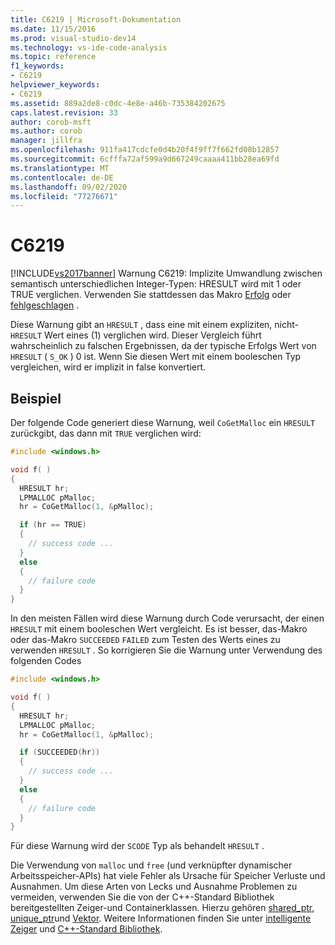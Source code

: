 ```yaml
---
title: C6219 | Microsoft-Dokumentation
ms.date: 11/15/2016
ms.prod: visual-studio-dev14
ms.technology: vs-ide-code-analysis
ms.topic: reference
f1_keywords:
- C6219
helpviewer_keywords:
- C6219
ms.assetid: 889a2de8-c0dc-4e8e-a46b-735384202675
caps.latest.revision: 33
author: corob-msft
ms.author: corob
manager: jillfra
ms.openlocfilehash: 911fa417cdcfe0d4b20f4f9ff7f662fd08b12857
ms.sourcegitcommit: 6cfffa72af599a9d667249caaaa411bb28ea69fd
ms.translationtype: MT
ms.contentlocale: de-DE
ms.lasthandoff: 09/02/2020
ms.locfileid: "77276671"
---
```

# <a name="c6219"></a>C6219
[!INCLUDE[vs2017banner](../includes/vs2017banner.md)]
Warnung C6219: Implizite Umwandlung zwischen semantisch unterschiedlichen Integer-Typen: HRESULT wird mit 1 oder TRUE verglichen. Verwenden Sie stattdessen das Makro [Erfolg](/windows/desktop/api/winerror/nf-winerror-succeeded) oder [fehlgeschlagen](/windows/desktop/api/winerror/nf-winerror-failed) .

Diese Warnung gibt an `HRESULT` , dass eine mit einem expliziten, nicht- `HRESULT` Wert eines (1) verglichen wird. Dieser Vergleich führt wahrscheinlich zu falschen Ergebnissen, da der typische Erfolgs Wert von `HRESULT` ( `S_OK` ) 0 ist. Wenn Sie diesen Wert mit einem booleschen Typ vergleichen, wird er implizit in false konvertiert.

## <a name="example"></a>Beispiel

Der folgende Code generiert diese Warnung, weil `CoGetMalloc` ein `HRESULT` zurückgibt, das dann mit `TRUE` verglichen wird:

```cpp
#include <windows.h>

void f( )
{
  HRESULT hr;
  LPMALLOC pMalloc;
  hr = CoGetMalloc(1, &pMalloc);

  if (hr == TRUE)
  {
    // success code ...
  }
  else
  {
    // failure code
  }
}
```

In den meisten Fällen wird diese Warnung durch Code verursacht, der einen `HRESULT` mit einem booleschen Wert vergleicht. Es ist besser, das-Makro oder das-Makro `SUCCEEDED` `FAILED` zum Testen des Werts eines zu verwenden `HRESULT` . So korrigieren Sie die Warnung unter Verwendung des folgenden Codes

```cpp
#include <windows.h>

void f( )
{
  HRESULT hr;
  LPMALLOC pMalloc;
  hr = CoGetMalloc(1, &pMalloc);

  if (SUCCEEDED(hr))
  {
    // success code ...
  }
  else
  {
    // failure code
  }
}
```

Für diese Warnung wird der `SCODE` Typ als behandelt `HRESULT` .

Die Verwendung von `malloc` und `free` (und verknüpfter dynamischer Arbeitsspeicher-APIs) hat viele Fehler als Ursache für Speicher Verluste und Ausnahmen. Um diese Arten von Lecks und Ausnahme Problemen zu vermeiden, verwenden Sie die von der C++-Standard Bibliothek bereitgestellten Zeiger-und Containerklassen. Hierzu gehören [shared_ptr](/cpp/standard-library/shared-ptr-class), [unique_ptr](/cpp/standard-library/unique-ptr-class)und [Vektor](/cpp/standard-library/vector). Weitere Informationen finden Sie unter [intelligente Zeiger](/cpp/cpp/smart-pointers-modern-cpp) und [C++-Standard Bibliothek](/cpp/standard-library/cpp-standard-library-reference).
